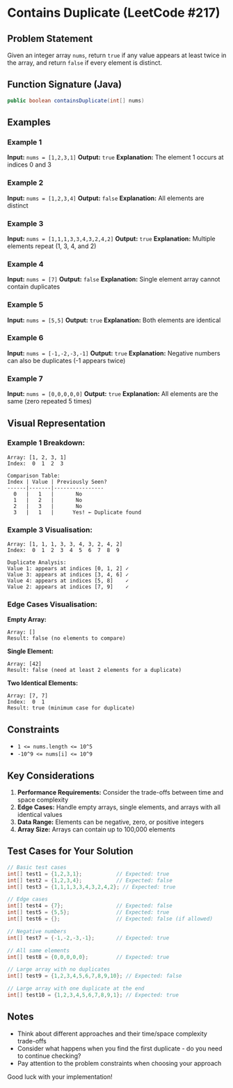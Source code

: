 # Contains Duplicate (LeetCode #217)

## Problem Statement

Given an integer array `nums`, return `true` if any value appears at least twice in the array, and return `false` if every element is distinct.

## Function Signature (Java)

```java
public boolean containsDuplicate(int[] nums)
```

## Examples

### Example 1

**Input:** `nums = [1,2,3,1]`
**Output:** `true`
**Explanation:** The element 1 occurs at indices 0 and 3

### Example 2

**Input:** `nums = [1,2,3,4]`
**Output:** `false`
**Explanation:** All elements are distinct

### Example 3

**Input:** `nums = [1,1,1,3,3,4,3,2,4,2]`
**Output:** `true`
**Explanation:** Multiple elements repeat (1, 3, 4, and 2)

### Example 4

**Input:** `nums = [7]`
**Output:** `false`
**Explanation:** Single element array cannot contain duplicates

### Example 5

**Input:** `nums = [5,5]`
**Output:** `true`
**Explanation:** Both elements are identical

### Example 6

**Input:** `nums = [-1,-2,-3,-1]`
**Output:** `true`
**Explanation:** Negative numbers can also be duplicates (-1 appears twice)

### Example 7

**Input:** `nums = [0,0,0,0,0]`
**Output:** `true`
**Explanation:** All elements are the same (zero repeated 5 times)

## Visual Representation

### Example 1 Breakdown:

```
Array: [1, 2, 3, 1]
Index:  0  1  2  3

Comparison Table:
Index | Value | Previously Seen?
------|-------|----------------
  0   |   1   |       No
  1   |   2   |       No
  2   |   3   |       No
  3   |   1   |      Yes! ← Duplicate found
```

### Example 3 Visualisation:

```
Array: [1, 1, 1, 3, 3, 4, 3, 2, 4, 2]
Index:  0  1  2  3  4  5  6  7  8  9

Duplicate Analysis:
Value 1: appears at indices [0, 1, 2] ✓
Value 3: appears at indices [3, 4, 6] ✓
Value 4: appears at indices [5, 8]    ✓
Value 2: appears at indices [7, 9]    ✓
```

### Edge Cases Visualisation:

**Empty Array:**

```
Array: []
Result: false (no elements to compare)
```

**Single Element:**

```
Array: [42]
Result: false (need at least 2 elements for a duplicate)
```

**Two Identical Elements:**

```
Array: [7, 7]
Index:  0  1
Result: true (minimum case for duplicate)
```

## Constraints

- `1 <= nums.length <= 10^5`
- `-10^9 <= nums[i] <= 10^9`

## Key Considerations

1. **Performance Requirements:** Consider the trade-offs between time and space complexity
2. **Edge Cases:** Handle empty arrays, single elements, and arrays with all identical values
3. **Data Range:** Elements can be negative, zero, or positive integers
4. **Array Size:** Arrays can contain up to 100,000 elements

## Test Cases for Your Solution

```java
// Basic test cases
int[] test1 = {1,2,3,1};           // Expected: true
int[] test2 = {1,2,3,4};           // Expected: false
int[] test3 = {1,1,1,3,3,4,3,2,4,2}; // Expected: true

// Edge cases
int[] test4 = {7};                 // Expected: false
int[] test5 = {5,5};               // Expected: true
int[] test6 = {};                  // Expected: false (if allowed)

// Negative numbers
int[] test7 = {-1,-2,-3,-1};       // Expected: true

// All same elements
int[] test8 = {0,0,0,0,0};         // Expected: true

// Large array with no duplicates
int[] test9 = {1,2,3,4,5,6,7,8,9,10}; // Expected: false

// Large array with one duplicate at the end
int[] test10 = {1,2,3,4,5,6,7,8,9,1}; // Expected: true
```

## Notes

- Think about different approaches and their time/space complexity trade-offs
- Consider what happens when you find the first duplicate - do you need to continue checking?
- Pay attention to the problem constraints when choosing your approach

Good luck with your implementation!
